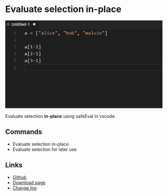 # Evaluate selection in-place

![preview](preview.gif)

Evaluate selection **in-place** using safeEval in vscode.

## Commands

- Evaluate selection in-place
- Evaluate selection for later use

## Links

- [Github](https://github.com/cprogrammer1994/vscode-evaluate-selection-inplace)
- [Download page](https://marketplace.visualstudio.com/items?itemName=cprogrammer1994.eval-selection)
- [Change log](CHANGELOG.md)
